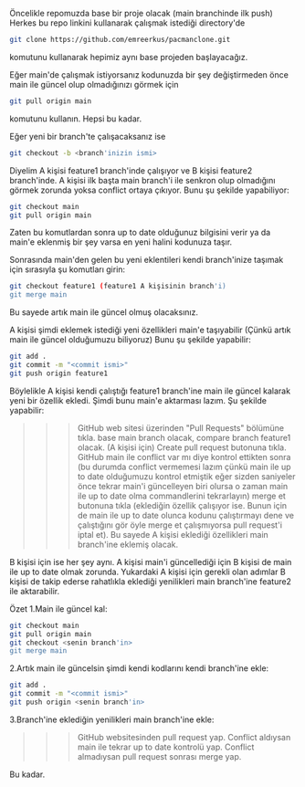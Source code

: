 Öncelikle repomuzda base bir proje olacak (main branchinde ilk push)
Herkes bu repo linkini kullanarak çalışmak istediği directory'de
```bash
git clone https://github.com/emreerkus/pacmanclone.git
```
komutunu kullanarak hepimiz aynı base projeden başlayacağız.

Eğer main'de çalışmak istiyorsanız kodunuzda bir şey değiştirmeden önce main ile güncel olup olmadığınızı görmek için
```bash
git pull origin main
```
komutunu kullanın. Hepsi bu kadar.

Eğer yeni bir branch'te çalışacaksanız ise
```bash
git checkout -b <branch'inizin ismi>
```

Diyelim A kişisi feature1 branch'inde çalışıyor ve B kişisi feature2 branch'inde.
A kişisi ilk başta main branch'i ile senkron olup olmadığını görmek zorunda yoksa conflict ortaya çıkıyor. Bunu şu şekilde yapabiliyor:
```bash
git checkout main
git pull origin main
```
Zaten bu komutlardan sonra up to date olduğunuz bilgisini verir ya da main'e eklenmiş bir şey varsa en yeni halini kodunuza taşır.

Sonrasında main'den gelen bu yeni eklentileri kendi branch'inize taşımak için sırasıyla şu komutları girin:
```bash
git checkout feature1 (feature1 A kişisinin branch'i)
git merge main
```
Bu sayede artık main ile güncel olmuş olacaksınız.

A kişisi şimdi eklemek istediği yeni özellikleri main'e taşıyabilir (Çünkü artık main ile güncel olduğumuzu biliyoruz) Bunu şu şekilde yapabilir:
```bash
git add .
git commit -m "<commit ismi>"
git push origin feature1
```

Böylelikle A kişisi kendi çalıştığı feature1 branch'ine main ile güncel kalarak yeni bir özellik ekledi. Şimdi bunu main'e aktarması lazım. Şu şekilde yapabilir:
>>> GitHub web sitesi üzerinden "Pull Requests" bölümüne tıkla.
>>> base main branch olacak, compare branch feature1 olacak. (A kişisi için)
>>> Create pull request butonuna tıkla.
>>> GitHub main ile conflict var mı diye kontrol ettikten sonra (bu durumda conflict vermemesi lazım çünkü main ile up to date olduğumuzu kontrol etmiştik eğer sizden saniyeler önce tekrar main'i güncelleyen biri olursa o zaman main ile up to date olma commandlerini tekrarlayın) merge et butonuna tıkla (eklediğin özellik çalışıyor ise. Bunun için de main ile up to date olunca kodunu çalıştırmayı dene ve çalıştığını gör öyle merge et çalışmıyorsa pull request'i iptal et). Bu sayede A kişisi eklediği özellikleri main branch'ine eklemiş olacak.

B kişisi için ise her şey aynı. A kişisi main'i güncellediği için B kişisi de main ile up to date olmak zorunda. Yukardaki A kişisi için gerekli olan adımlar B kişisi de takip ederse rahatlıkla eklediği yenilikleri main branch'ine feature2 ile aktarabilir.

Özet
1.Main ile güncel kal:
```bash
git checkout main
git pull origin main
git checkout <senin branch'in>
git merge main
```

2.Artık main ile güncelsin şimdi kendi kodlarını kendi branch'ine ekle:
```bash
git add .
git commit -m "<commit ismi>"
git push origin <senin branch'in>
```

3.Branch'ine eklediğin yenilikleri main branch'ine ekle:
>>> GitHub websitesinden pull request yap.
>>> Conflict aldıysan main ile tekrar up to date kontrolü yap.
>>> Conflict almadıysan pull request sonrası merge yap.

Bu kadar.
